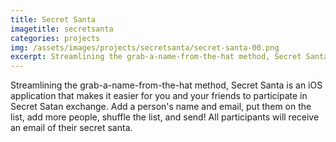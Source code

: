 ```yaml
---
title: Secret Santa
imagetitle: secretsanta
categories: projects
img: /assets/images/projects/secretsanta/secret-santa-00.png
excerpt: Streamlining the grab-a-name-from-the-hat method, Secret Santa is an iOS application that makes it easier for you and your friends to participate in Secret Satan exchange.
---
```


Streamlining the grab-a-name-from-the-hat method, Secret Santa is an iOS application that makes it easier for you and your friends to participate in Secret Satan exchange. Add a person's name and email, put them on the list, add more people, shuffle the list, and send! All participants will receive an email of their secret santa.
